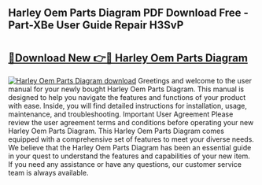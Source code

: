 ## Harley Oem Parts Diagram PDF Download Free - Part-XBe User Guide Repair H3SvP

# <h2><a href="http://dftcsl.blite.top/?on=Harley+Oem+Parts+Diagram">🔗Download New 👉🔴 Harley Oem Parts Diagram</a></h2>

[![Harley Oem Parts Diagram download](https://i.imgur.com/lujVjoI.png)](http://dftcsl.blite.top/?on=Harley+Oem+Parts+Diagram)
Greetings and welcome to the user manual for your newly bought Harley Oem Parts Diagram. This manual is designed to help you navigate the features and functions of your product with ease. Inside, you will find detailed instructions for installation, usage, maintenance, and troubleshooting. Important User Agreement Please review the user agreement terms and conditions before operating your new Harley Oem Parts Diagram. This Harley Oem Parts Diagram comes equipped with a comprehensive set of features to meet your diverse needs. We believe that the Harley Oem Parts Diagram has been an essential guide in your quest to understand the features and capabilities of your new item. If you need any assistance or have any questions, our customer service team is always available.
